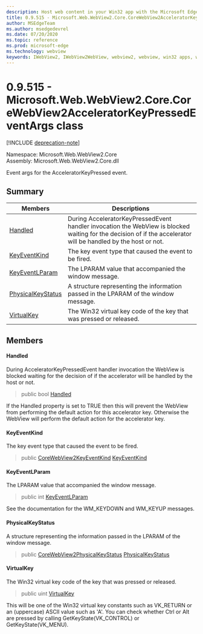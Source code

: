 ```yaml
---
description: Host web content in your Win32 app with the Microsoft Edge WebView2 control
title: 0.9.515 - Microsoft.Web.WebView2.Core.CoreWebView2AcceleratorKeyPressedEventArgs
author: MSEdgeTeam
ms.author: msedgedevrel
ms.date: 07/20/2020
ms.topic: reference
ms.prod: microsoft-edge
ms.technology: webview
keywords: IWebView2, IWebView2WebView, webview2, webview, win32 apps, win32, edge, ICoreWebView2, ICoreWebView2Controller, browser control, edge html
---
```


# 0.9.515 - Microsoft.Web.WebView2.Core.CoreWebView2AcceleratorKeyPressedEventArgs class 

[!INCLUDE [deprecation-note](../../includes/deprecation-note.md)]

Namespace: Microsoft.Web.WebView2.Core\
Assembly: Microsoft.Web.WebView2.Core.dll

Event args for the AcceleratorKeyPressed event.

## Summary

 Members                        | Descriptions
--------------------------------|---------------------------------------------
[Handled](#handled) | During AcceleratorKeyPressedEvent handler invocation the WebView is blocked waiting for the decision of if the accelerator will be handled by the host or not.
[KeyEventKind](#keyeventkind) | The key event type that caused the event to be fired.
[KeyEventLParam](#keyeventlparam) | The LPARAM value that accompanied the window message.
[PhysicalKeyStatus](#physicalkeystatus) | A structure representing the information passed in the LPARAM of the window message.
[VirtualKey](#virtualkey) | The Win32 virtual key code of the key that was pressed or released.

## Members

#### Handled 

During AcceleratorKeyPressedEvent handler invocation the WebView is blocked waiting for the decision of if the accelerator will be handled by the host or not.

> public bool [Handled](#handled)

If the Handled property is set to TRUE then this will prevent the WebView from performing the default action for this accelerator key. Otherwise the WebView will perform the default action for the accelerator key.

#### KeyEventKind 

The key event type that caused the event to be fired.

> public [CoreWebView2KeyEventKind](./namespace-microsoft-web-webview2-core.md) [KeyEventKind](#keyeventkind)

#### KeyEventLParam 

The LPARAM value that accompanied the window message.

> public int [KeyEventLParam](#keyeventlparam)

See the documentation for the WM_KEYDOWN and WM_KEYUP messages.

#### PhysicalKeyStatus 

A structure representing the information passed in the LPARAM of the window message.

> public [CoreWebView2PhysicalKeyStatus](microsoft-web-webview2-core-corewebview2physicalkeystatus.md) [PhysicalKeyStatus](#physicalkeystatus)

#### VirtualKey 

The Win32 virtual key code of the key that was pressed or released.

> public uint [VirtualKey](#virtualkey)

This will be one of the Win32 virtual key constants such as VK_RETURN or an (uppercase) ASCII value such as 'A'. You can check whether Ctrl or Alt are pressed by calling GetKeyState(VK_CONTROL) or GetKeyState(VK_MENU).

